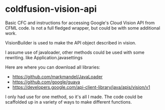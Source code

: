 # coldfusion-vision-api
Basic CFC and instructions for accessing Google's Cloud Vision API from CFML code. Is not a full fledged wrapper, but could be with some additional work.

VisionBuilder is used to make the API object described in vision.

I assume use of javaloader, other methods could be used with some rewriting. like Application.javasettings

Here are where you can download all libraries:
- https://github.com/markmandel/JavaLoader
- https://github.com/google/guava
- https://developers.google.com/api-client-library/java/apis/vision/v1

I only had use for one method, so it's all I made. The code could be scaffolded up in a variety of ways to make different functions.